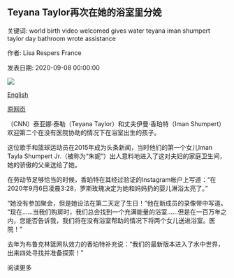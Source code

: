 ## Teyana Taylor再次在她的浴室里分娩

关键词: world birth video welcomed gives water teyana iman shumpert taylor day bathroom wrote assistance

作者: Lisa Respers France

发表日期: 2020-09-08 00:00:00

![](https://cdn.cnn.com/cnnnext/dam/assets/200908113453-teyana-taylor-iman-shumpert-file-super-tease.jpg)

[English](Teyana%20Taylor%20gives%20birth%20in%20her%20bathroom%20again.md)

[原网页](https://edition.cnn.com/2020/09/08/entertainment/teyana-taylor-baby-bathroom/index.html)

（CNN）泰亚娜·泰勒（Teyana Taylor）和丈夫伊曼·香珀特（Iman Shumpert）欢迎第二个在没有医院协助的情况下在浴室出生的孩子。

这位歌手和篮球运动员在2015年成为头条新闻，当时他们的第一个女儿Iman Tayla Shumpert Jr.（被称为“朱妮”）出人意料地进入了这对夫妇的家庭卫生间，她的骄傲的父亲送给了她。

在劳动节足够恰当的时候，香珀特在其经过验证的Instagram帐户上写道：“在2020年9月6日凌晨3:28，罗斯玫瑰决定为她和妈妈扔的婴儿淋浴太亮了。”

“她没有参加聚会，但是她设法在第二天定了生日！”他在新成员的录像带中写道。 “现在……当我们购房时，我们总会找到一个充满能量的浴室……但是在一百万年之内，您能否告诉我，我们将在没有浴室帮助的情况下将两个女儿送进浴室。医院！”

去年为布鲁克林篮网队效力的香珀特补充说：“我们的最新版本进入了水中世界，出来四处寻找并准备探索！”

阅读更多